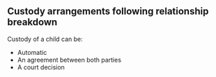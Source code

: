 ##  Custody arrangements following relationship breakdown

Custody of a child can be:

  * Automatic 
  * An agreement between both parties 
  * A court decision 
